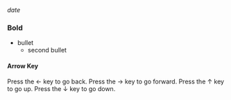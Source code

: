 *date* <br/>
### Bold
* bullet 
  - second bullet

#### Arrow Key
Press the &#8592; key to go back.
Press the &#8594; key to go forward.
Press the &#8593; key to go up.
Press the &#8595; key to go down.


